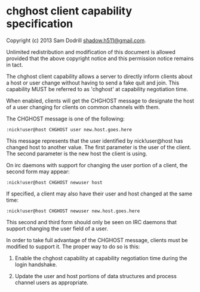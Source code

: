 # chghost client capability specification

Copyright (c) 2013 Sam Dodrill <shadow.h511@gmail.com>.

Unlimited redistribution and modification of this document is allowed
provided that the above copyright notice and this permission notice
remains in tact.

The chghost client capability allows a server to directly inform clients about a
host or user change without having to send a fake quit and join. This capability
MUST be referred to as 'chghost' at capability negotiation time.

When enabled, clients will get the CHGHOST message to designate the host of a
user changing for clients on common channels with them.

The CHGHOST message is one of the following:

    :nick!user@host CHGHOST user new.host.goes.here

This message represents that the user identified by nick!user@host has changed
host to another value. The first parameter is the user of the client. The
second parameter is the new host the client is using.

On irc daemons with support for changing the user portion of a client, the
second form may appear:

    :nick!user@host CHGHOST newuser host

If specified, a client may also have their user and host changed at the same
time:

    :nick!user@host CHGHOST newuser new.host.goes.here

This second and third form should only be seen on IRC daemons that support
changing the user field of a user.

In order to take full advantage of the CHGHOST message, clients must be modified
to support it. The proper way to do so is this:

1) Enable the chghost capability at capability negotiation time during the
   login handshake.

2) Update the user and host portions of data structures and process channel
   users as appropriate.

